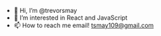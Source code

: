 - 👋 Hi, I’m @trevorsmay
- 👀 I’m interested in React and JavaScript
- 📫 How to reach me email! tsmay109@gmail.com

<!---
trevorsmay/trevorsmay is a ✨ special ✨ repository because its `README.md` (this file) appears on your GitHub profile.
You can click the Preview link to take a look at your changes.
--->

